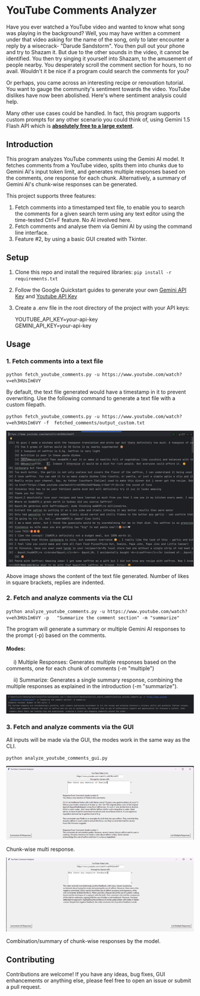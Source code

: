 # YouTube Comments Analyzer

Have you ever watched a YouTube video and wanted to know what song was playing in the 
background? Well, you may have written a comment under that video asking for the name 
of the song, only to later encounter a reply by a wisecrack- "Darude Sandstorm". You 
then pull out your phone and try to Shazam it. But due to the other sounds in the 
video, it cannot be identified. You then try singing it yourself into Shazam, to the 
amusement of people nearby. You desperately scroll the comment section for hours, to 
no avail. Wouldn't it be nice if a program could search the comments for you? 

Or perhaps, you came across an interesting recipe or renovation tutorial. You want to 
gauge the community's sentiment towards the video. YouTube dislikes have now been 
abolished. Here's where sentiment analysis could help. 

Many other use cases could be handled. In fact, this program supports custom prompts 
for any other scenario you could think of, using Gemini 1.5 Flash API which is 
**[absolutely free to a large extent](https://ai.google.dev/pricing)**.


## Introduction

This program analyzes YouTube comments using the Gemini AI model. It fetches comments 
from a YouTube video, splits them into chunks due to Gemini AI's input token limit, and 
generates multiple responses based on the comments, one response for each chunk. 
Alternatively, a summary of Gemini AI's chunk-wise responses can be generated.

This project supports three features: 
1. Fetch comments into a timestamped text file, to enable you to search the comments for a given search term
   using any text editor using the time-tested Ctrl+F feature. No AI 
   involved here.
2. Fetch comments and analyse them via Gemini AI by using the command line interface.
3. Feature #2, by using a basic GUI created with Tkinter.

## Setup
1. Clone this repo and install the required libraries: `pip install -r requirements.txt`
2. Follow the Google Quickstart guides to generate your own 
[Gemini API Key](https://ai.google.dev/gemini-api/docs/quickstart?lang=python) and
[Youtube API Key](https://developers.google.com/youtube/v3/getting-started#before-you-begin)
3. Create a .env file in the root directory of the project with your API keys:

   YOUTUBE_API_KEY=your-api-key  
   GEMINI_API_KEY=your-api-key

## Usage

### 1. Fetch comments into a text file

`python fetch_youtube_comments.py -u https://www.youtube.com/watch?v=eh3HUsIm6VY`

By default, the text file generated would have a timestamp in it to prevent overwriting.
Use the following command to generate a text file with a custom filepath.

`python fetch_youtube_comments.py -u https://www.youtube.com/watch?v=eh3HUsIm6VY -f 
fetched_comments/output_custom.txt`

![Fetch Comments txt file.png](output_images%2FFetch%20Comments%20txt%20file.png)

Above image shows the content of the text file generated. Number of likes in square 
brackets, replies are indented.

### 2. Fetch and analyze comments via the CLI 
`python analyze_youtube_comments.py -u https://www.youtube.com/watch?v=eh3HUsIm6VY -p  
"Summarize the comment section" -m "summarize"`

The program will generate a summary or multiple Gemini AI responses to the prompt (-p)
based on the comments.

#### Modes:

&nbsp;&nbsp;&nbsp;&nbsp; i) Multiple Responses: Generates multiple responses based on 
the comments, one for each chunk of comments (-m "multiple") 

&nbsp;&nbsp;&nbsp;&nbsp; ii) Summarize: Generates a single summary response, combining 
the multiple responses as explained in the introduction (-m "summarize").

![CLI Comment Analysis.png](output_images%2FCLI%20Comment%20Analysis.png)

### 3. Fetch and analyze comments via the GUI

All inputs will be made via the GUI, the modes work in the same way as the CLI.

`python analyze_youtube_comments_gui.py`

![GUI Multi Response.png](output_images%2FGUI%20Multi%20Response.png)

Chunk-wise multi response.

![GUI Combined Response.png](output_images%2FGUI%20Combined%20Response.png)

Combination/summary of chunk-wise responses by the model.

## Contributing
Contributions are welcome! If you have any ideas, bug fixes, GUI enhancements or 
anything else, please feel free to open an issue or submit a pull request.
